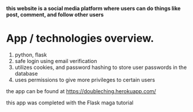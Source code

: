 

<h4>this website is a social media platform where users can do things like post, comment, and follow other users </h4>


<h1>App / technologies overview. </h1>


<ol>
  <li>python, flask</li>
  <li>safe login using email verification</li>
  <li>utilizes cookies,  and password hashing to store user passwords in the database</li>
  <li>uses permissions to give more privileges to certain users</li>
</ol>




the app can be found at   https://doubleching.herokuapp.com/

this app was completed with the Flask maga tutorial
